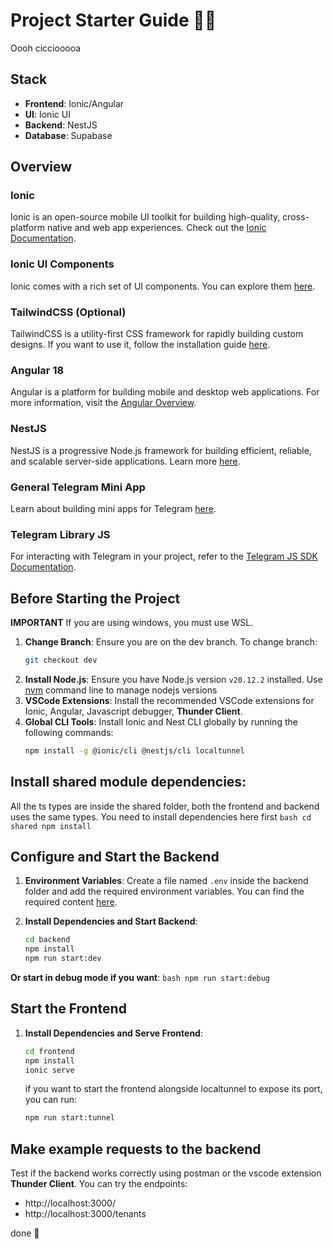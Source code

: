 # Project Starter Guide 🚀😡

Oooh cicciooooa

## Stack

- **Frontend**: Ionic/Angular
- **UI**: Ionic UI
- **Backend**: NestJS
- **Database**: Supabase

## Overview

### Ionic
Ionic is an open-source mobile UI toolkit for building high-quality, cross-platform native and web app experiences. Check out the [Ionic Documentation](https://ionicframework.com/docs/).

### Ionic UI Components
Ionic comes with a rich set of UI components. You can explore them [here](https://ionicframework.com/docs/components).

### TailwindCSS (Optional)
TailwindCSS is a utility-first CSS framework for rapidly building custom designs. If you want to use it, follow the installation guide [here](https://tailwindcss.com/docs/installation).

### Angular 18
Angular is a platform for building mobile and desktop web applications. For more information, visit the [Angular Overview](https://angular.dev/overview).

### NestJS
NestJS is a progressive Node.js framework for building efficient, reliable, and scalable server-side applications. Learn more [here](https://nestjs.com).

### General Telegram Mini App
Learn about building mini apps for Telegram [here](https://docs.telegram-mini-apps.com/platform/about).

### Telegram Library JS
For interacting with Telegram in your project, refer to the [Telegram JS SDK Documentation](https://docs.telegram-mini-apps.com/packages/tma-js-sdk).

## Before Starting the Project

**IMPORTANT**
If you are using windows, you must use WSL.

1. **Change Branch**: Ensure you are on the dev branch. To change branch:
    ```bash
    git checkout dev
    ```
2. **Install Node.js**: Ensure you have Node.js version `v20.12.2` installed. Use [nvm](https://nvm.sh) command line to manage nodejs versions
3. **VSCode Extensions**: Install the recommended VSCode extensions for Ionic, Angular, Javascript debugger, **Thunder Client**.
4. **Global CLI Tools**: Install Ionic and Nest CLI globally by running the following commands:
    ```bash
    npm install -g @ionic/cli @nestjs/cli localtunnel

    ```

## Install shared module dependencies:
All the ts types are inside the shared folder, both the frontend and backend uses the same types. You need to install dependencies here first
    ```bash
    cd shared
    npm install
    ```

## Configure and Start the Backend

1. **Environment Variables**: Create a file named `.env` inside the backend folder and add the required environment variables. You can find the required content [here](https://drive.google.com/drive/folders/1puRkZH-ib7z6U-0h4_ra6CioTms1ikdO).

2. **Install Dependencies and Start Backend**:
    ```bash
    cd backend
    npm install
    npm run start:dev
    ```
**Or start in debug mode if you want**:
    ```bash
    npm run start:debug
    ```
    
## Start the Frontend

1. **Install Dependencies and Serve Frontend**:
    ```bash
    cd frontend
    npm install
    ionic serve
    ```
    if you want to start the frontend alongside localtunnel to expose its port, you can run:
    ```bash
    npm run start:tunnel
    ```


## Make example requests to the backend
Test if the backend works correctly using postman or the vscode extension **Thunder Client**. 
You can try the endpoints:
- http://localhost:3000/
- http://localhost:3000/tenants

done 🎉
